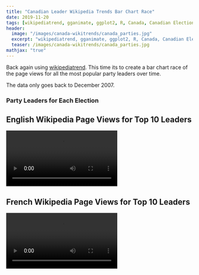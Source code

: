 ```yaml
---
title: "Canadian Leader Wikipedia Trends Bar Chart Race"
date: 2019-11-20
tags: [wikipediatrend, gganimate, ggplot2, R, Canada, Canadian Elections]
header:
  image: "/images/canada-wikitrends/canada_parties.jpg"
  excerpt: "wikipediatrend, gganimate, ggplot2, R, Canada, Canadian Elections"
  teaser: /images/canada-wikitrends/canada_parties.jpg
mathjax: "true"
---
```


Back again using [wikipediatrend](https://github.com/petermeissner/wikipediatrend0). This time its to create a bar chart race of the page views for all the most popular party leaders over time.

The data only goes back to December 2007.

### Party Leaders for Each Election

## English Wikipedia Page Views for Top 10 Leaders 
![](https://i.imgur.com/k99fzj1.mp4)

## French Wikipedia Page Views for Top 10 Leaders
![](https://i.imgur.com/8d64fwZ.mp4)

